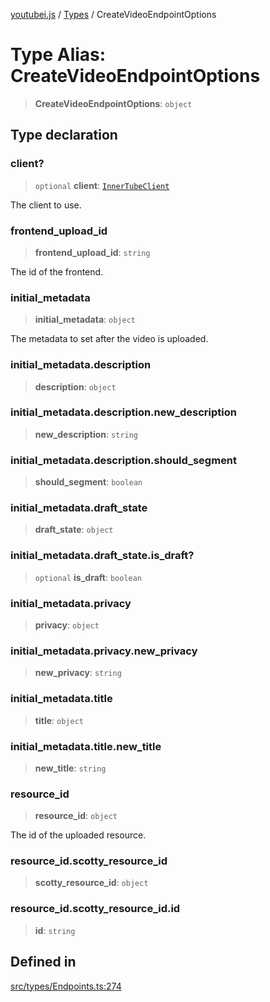 [youtubei.js](../../../README.md) / [Types](../README.md) / CreateVideoEndpointOptions

# Type Alias: CreateVideoEndpointOptions

> **CreateVideoEndpointOptions**: `object`

## Type declaration

### client?

> `optional` **client**: [`InnerTubeClient`](InnerTubeClient.md)

The client to use.

### frontend\_upload\_id

> **frontend\_upload\_id**: `string`

The id of the frontend.

### initial\_metadata

> **initial\_metadata**: `object`

The metadata to set after the video is uploaded.

### initial\_metadata.description

> **description**: `object`

### initial\_metadata.description.new\_description

> **new\_description**: `string`

### initial\_metadata.description.should\_segment

> **should\_segment**: `boolean`

### initial\_metadata.draft\_state

> **draft\_state**: `object`

### initial\_metadata.draft\_state.is\_draft?

> `optional` **is\_draft**: `boolean`

### initial\_metadata.privacy

> **privacy**: `object`

### initial\_metadata.privacy.new\_privacy

> **new\_privacy**: `string`

### initial\_metadata.title

> **title**: `object`

### initial\_metadata.title.new\_title

> **new\_title**: `string`

### resource\_id

> **resource\_id**: `object`

The id of the uploaded resource.

### resource\_id.scotty\_resource\_id

> **scotty\_resource\_id**: `object`

### resource\_id.scotty\_resource\_id.id

> **id**: `string`

## Defined in

[src/types/Endpoints.ts:274](https://github.com/LuanRT/YouTube.js/blob/eb21af33db708f0355f4fb15881f5d4fabc7b06c/src/types/Endpoints.ts#L274)
